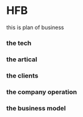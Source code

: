 # HFB


this is plan of business


### the tech

### the artical

### the clients

### the company operation

### the business model

